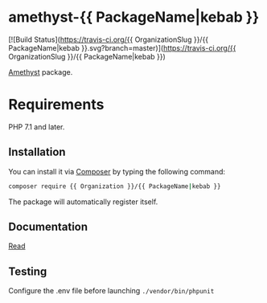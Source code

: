# amethyst-{{ PackageName|kebab }}

[![Build Status](https://travis-ci.org/{{ OrganizationSlug }}/{{ PackageName|kebab }}.svg?branch=master)](https://travis-ci.org/{{ OrganizationSlug }}/{{ PackageName|kebab }})

[Amethyst](https://github.com/amethyst-php/amethyst) package.

# Requirements

PHP 7.1 and later.

## Installation

You can install it via [Composer](https://getcomposer.org/) by typing the following command:

```bash
composer require {{ Organization }}/{{ PackageName|kebab }}
```

The package will automatically register itself.

## Documentation

[Read](docs/index.md)

## Testing

Configure the .env file before launching `./vendor/bin/phpunit`
